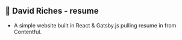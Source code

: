 ## 🚀 David Riches - resume

- A simple website built in React & Gatsby.js pulling resume in from Contentful.
